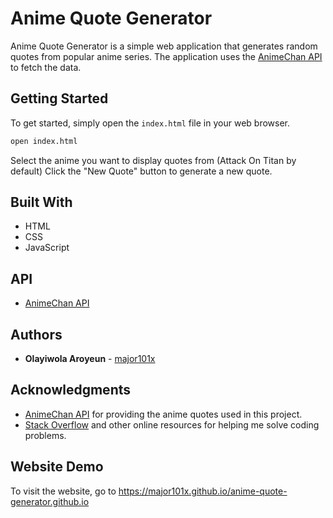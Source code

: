 # Anime Quote Generator

Anime Quote Generator is a simple web application that generates random quotes from popular anime series. The application uses the [AnimeChan API](https://animechan.vercel.app/) to fetch the data.

## Getting Started

To get started, simply open the `index.html` file in your web browser.

```bash
open index.html
```
Select the anime you want to display quotes from (Attack On Titan by default)
Click the "New Quote" button to generate a new quote.

## Built With

* HTML
* CSS
* JavaScript

## API

* [AnimeChan API](https://animechan.vercel.app/)

## Authors

* **Olayiwola Aroyeun** - [major101x](https://github.com/major101x)

## Acknowledgments
* [AnimeChan API](https://animechan.vercel.app/) for providing the anime quotes used in this project.
* [Stack Overflow](https://stackoverflow.com/) and other online resources for helping me solve coding problems.

## Website Demo
To visit the website, go to https://major101x.github.io/anime-quote-generator.github.io
